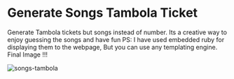# Generate Songs Tambola Ticket 
Generate Tambola tickets but songs instead of number.
Its a creative way to enjoy guessing the songs and have fun
PS: I have used embedded ruby for displaying them to the webpage, But you can use any templating engine.
Final Image !!! 


![songs-tambola](https://github.com/Rajan4436/songs-tambola-ticket/blob/master/download%20.png)


